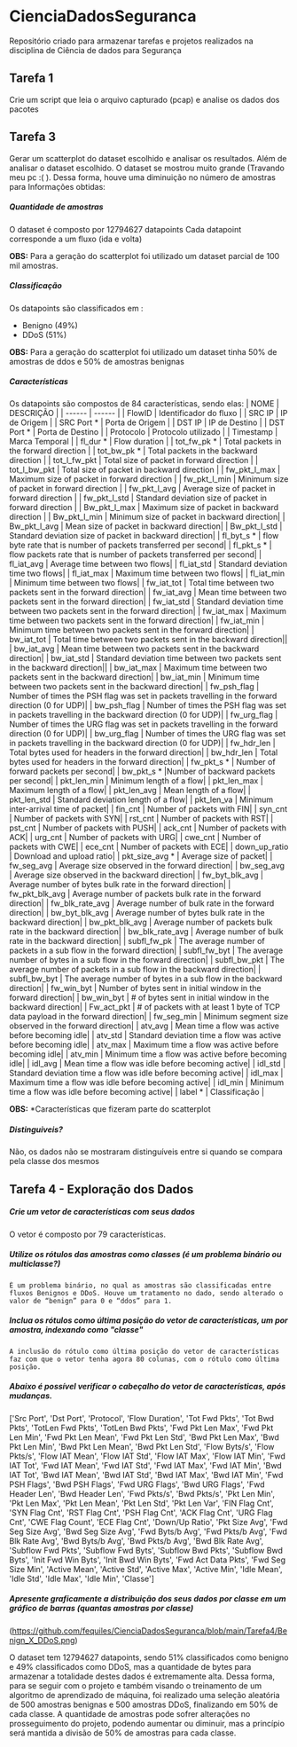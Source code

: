 # CienciaDadosSeguranca
Repositório criado para armazenar tarefas e projetos realizados na disciplina de Ciência de dados para Segurança

## Tarefa 1
Crie um script que leia o arquivo capturado (pcap) e analise os dados dos pacotes

## Tarefa 3

Gerar um scatterplot do dataset escolhido e analisar os resultados. Além de analisar o dataset escolhido.
O dataset se mostrou muito grande (Travando meu pc :( ). Dessa forma, houve uma diminuição no número de amostras para 
Informações obtidas:

##### Quantidade de amostras
O dataset é composto por 12794627 datapoints
Cada datapoint corresponde a um fluxo (ida e volta)

**OBS:** Para a geração do scatterplot foi utilizado um dataset parcial de 100 mil amostras.

##### Classificação
Os datapoints são classificados em :
- Benigno (49%)
- DDoS (51%)

**OBS:** Para a geração do scatterplot foi utilizado um dataset tinha 50% de amostras de ddos e 50% de amostras benignas

##### Características
Os datapoints são compostos de 84 características, sendo elas:
| NOME | DESCRIÇÃO |
| ------ | ------ |
| FlowID | Identificador do fluxo |
| SRC IP | IP de Origem |
| SRC Port * | Porta de Origem |
| DST IP | IP de Destino |
| DST Port  * | Porta de Destino |
| Protocolo | Protocolo utilizado |
| Timestamp | Marca Temporal |
| fl_dur * |	Flow duration |
| tot_fw_pk * |	Total packets in the forward direction |
| tot_bw_pk * |	Total packets in the backward direction |
| tot_l_fw_pkt |	Total size of packet in forward direction |
| tot_l_bw_pkt |	Total size of packet in backward direction |
| fw_pkt_l_max |	Maximum size of packet in forward direction |
| fw_pkt_l_min |	Minimum size of packet in forward direction |
| fw_pkt_l_avg |	Average size of packet in forward direction |
| fw_pkt_l_std |	Standard deviation size of packet in forward direction |
| Bw_pkt_l_max |	Maximum size of packet in backward direction |
| Bw_pkt_l_min |	Minimum size of packet in backward direction|
| Bw_pkt_l_avg |	Mean size of packet in backward direction|
| Bw_pkt_l_std |	Standard deviation size of packet in backward direction|
| fl_byt_s * |	flow byte rate that is number of packets transferred per second|
| fl_pkt_s * |	flow packets rate that is number of packets transferred per second|
| fl_iat_avg |	Average time between two flows|
| fl_iat_std |	Standard deviation time two flows|
| fl_iat_max |	Maximum time between two flows|
| fl_iat_min |	Minimum time between two flows|
| fw_iat_tot |	Total time between two packets sent in the forward direction|
| fw_iat_avg |	Mean time between two packets sent in the forward direction|
| fw_iat_std |	Standard deviation time between two packets sent in the forward direction|
| fw_iat_max |	Maximum time between two packets sent in the forward direction|
| fw_iat_min |	Minimum time between two packets sent in the forward direction|
| bw_iat_tot |	Total time between two packets sent in the backward direction||
| bw_iat_avg |	Mean time between two packets sent in the backward direction|
| bw_iat_std |	Standard deviation time between two packets sent in the backward direction||
| bw_iat_max |	Maximum time between two packets sent in the backward direction|
| bw_iat_min |	Minimum time between two packets sent in the backward direction|
| fw_psh_flag |	Number of times the PSH flag was set in packets travelling in the forward direction (0 for UDP)|
| bw_psh_flag |	Number of times the PSH flag was set in packets travelling in the backward direction (0 for UDP)|
| fw_urg_flag |	Number of times the URG flag was set in packets travelling in the forward direction (0 for UDP)|
| bw_urg_flag |	Number of times the URG flag was set in packets travelling in the backward direction (0 for UDP)|
| fw_hdr_len |	Total bytes used for headers in the forward direction|
| bw_hdr_len |	Total bytes used for headers in the forward direction|
| fw_pkt_s * |	Number of forward packets per second|
| bw_pkt_s *	|Number of backward packets per second|
| pkt_len_min | 	Minimum length of a flow|
| pkt_len_max |	Maximum length of a flow|
| pkt_len_avg |	Mean length of a flow|
| pkt_len_std |	Standard deviation length of a flow|
| pkt_len_va |	Minimum inter-arrival time of packet|
| fin_cnt |	Number of packets with FIN|
| syn_cnt |	Number of packets with SYN|
| rst_cnt |	Number of packets with RST|
| pst_cnt |	Number of packets with PUSH|
| ack_cnt |	Number of packets with ACK|
| urg_cnt |	Number of packets with URG|
| cwe_cnt |	Number of packets with CWE|
| ece_cnt |	Number of packets with ECE|
| down_up_ratio |	Download and upload ratio|
| pkt_size_avg * | 	Average size of packet|
| fw_seg_avg |	Average size observed in the forward direction|
| bw_seg_avg |	Average size observed in the backward direction|
| fw_byt_blk_avg |	Average number of bytes bulk rate in the forward direction|
| fw_pkt_blk_avg |	Average number of packets bulk rate in the forward direction|
| fw_blk_rate_avg |	Average number of bulk rate in the forward direction|
| bw_byt_blk_avg |	Average number of bytes bulk rate in the backward direction|
| bw_pkt_blk_avg |	Average number of packets bulk rate in the backward direction|
| bw_blk_rate_avg |	Average number of bulk rate in the backward direction|
| subfl_fw_pk |	The average number of packets in a sub flow in the forward direction|
| subfl_fw_byt 	| The average number of bytes in a sub flow in the forward direction|
| subfl_bw_pkt |	The average number of packets in a sub flow in the backward direction|
| subfl_bw_byt | 	The average number of bytes in a sub flow in the backward direction|
| fw_win_byt |	Number of bytes sent in initial window in the forward direction|
| bw_win_byt |	# of bytes sent in initial window in the backward direction|
| Fw_act_pkt |	# of packets with at least 1 byte of TCP data payload in the forward direction|
| fw_seg_min |	Minimum segment size observed in the forward direction|
| atv_avg |	Mean time a flow was active before becoming idle|
| atv_std |	Standard deviation time a flow was active before becoming idle|
| atv_max |	Maximum time a flow was active before becoming idle|
| atv_min |	Minimum time a flow was active before becoming idle|
| idl_avg |	Mean time a flow was idle before becoming active|
| idl_std |	Standard deviation time a flow was idle before becoming active|
| idl_max |	Maximum time a flow was idle before becoming active|
| idl_min |	Minimum time a flow was idle before becoming active|
| label * | Classificação |

**OBS:** *Características que fizeram parte do scatterplot 

##### Distinguiveis?
Não, os dados não se mostraram distinguíveis entre si quando se compara pela classe dos mesmos

## Tarefa 4 - Exploração dos Dados

##### Crie um vetor de características com seus dados
O vetor é composto por 79 características.
##### Utilize os rótulos das amostras como classes (é um problema binário ou multiclasse?)
    É um problema binário, no qual as amostras são classificadas entre fluxos Benignos e DDoS. Houve um tratamento no dado, sendo alterado o valor de “benign” para 0 e “ddos” para 1.
##### Inclua os rótulos como última posição do vetor de características, um por amostra, indexando como "classe"
    A inclusão do rótulo como última posição do vetor de características faz com que o vetor tenha agora 80 colunas, com o rótulo como última posição.

##### Abaixo é possível verificar o cabeçalho do vetor de características, após mudanças.

['Src Port', 'Dst Port', 'Protocol', 'Flow Duration', 'Tot Fwd Pkts', 
'Tot Bwd Pkts', 'TotLen Fwd Pkts', 'TotLen Bwd Pkts', 'Fwd Pkt Len Max', 
'Fwd Pkt Len Min', 'Fwd Pkt Len Mean', 'Fwd Pkt Len Std', 
'Bwd Pkt Len Max', 'Bwd Pkt Len Min', 'Bwd Pkt Len Mean',
'Bwd Pkt Len Std', 'Flow Byts/s', 'Flow Pkts/s', 'Flow IAT Mean', 
'Flow IAT Std', 'Flow IAT Max', 'Flow IAT Min', 'Fwd IAT Tot', 
'Fwd IAT Mean', 'Fwd IAT Std', 'Fwd IAT Max', 'Fwd IAT Min',
'Bwd IAT Tot', 'Bwd IAT Mean', 'Bwd IAT Std', 'Bwd IAT Max', 
'Bwd IAT Min', 'Fwd PSH Flags', 'Bwd PSH Flags', 'Fwd URG Flags', 
'Bwd URG Flags', 'Fwd Header Len', 'Bwd Header Len', 'Fwd Pkts/s', 
'Bwd Pkts/s', 'Pkt Len Min', 'Pkt Len Max', 'Pkt Len Mean', 'Pkt Len Std', 
'Pkt Len Var', 'FIN Flag Cnt', 'SYN Flag Cnt', 'RST Flag Cnt', 
'PSH Flag Cnt', 'ACK Flag Cnt', 'URG Flag Cnt', 'CWE Flag Count', 
'ECE Flag Cnt', 'Down/Up Ratio', 'Pkt Size Avg', 'Fwd Seg Size Avg', 
'Bwd Seg Size Avg', 'Fwd Byts/b Avg', 'Fwd Pkts/b Avg', 
'Fwd Blk Rate Avg', 'Bwd Byts/b Avg', 'Bwd Pkts/b Avg', 
'Bwd Blk Rate Avg', 'Subflow Fwd Pkts', 'Subflow Fwd Byts', 
'Subflow Bwd Pkts', 'Subflow Bwd Byts', 'Init Fwd Win Byts', 
'Init Bwd Win Byts', 'Fwd Act Data Pkts', 'Fwd Seg Size Min', 
'Active Mean', 'Active Std', 'Active Max', 'Active Min', 'Idle Mean', 
'Idle Std', 'Idle Max', 'Idle Min', 'Classe']

##### Apresente graficamente a distribuição dos seus dados por classe em um gráfico de barras (quantas amostras por classe)

(https://github.com/fequiles/CienciaDadosSeguranca/blob/main/Tarefa4/Benign_X_DDoS.png)

O dataset tem 12794627 datapoints, sendo 51% classificados como benigno e 49% classificados como DDoS, mas a quantidade de bytes para armazenar a totalidade destes dados é extremamente alta. Dessa forma, para se seguir com o projeto e também visando o treinamento de um algoritmo de aprendizado de máquina, foi realizado uma seleção aleatória de 500 amostras benignas e 500 amostras DDoS, finalizando em 50% de cada classe. A quantidade de amostras pode sofrer alterações no prosseguimento do projeto, podendo aumentar ou diminuir, mas a princípio será mantida a divisão de 50% de amostras para cada classe.





